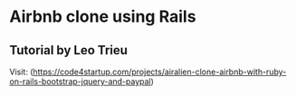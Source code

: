 # Airbnb clone using Rails

## Tutorial by Leo Trieu
Visit: (https://code4startup.com/projects/airalien-clone-airbnb-with-ruby-on-rails-bootstrap-jquery-and-paypal)

